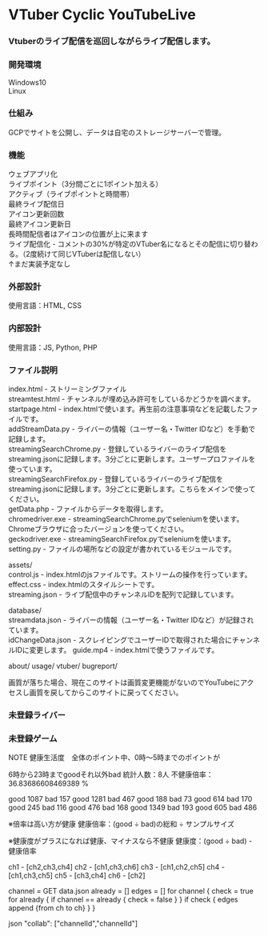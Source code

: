 # VTuber Cyclic YouTubeLive

### Vtuberのライブ配信を巡回しながらライブ配信します。  

### 開発環境
Windows10  
Linux  

### 仕組み
GCPでサイトを公開し、データは自宅のストレージサーバーで管理。

### 機能  
ウェブアプリ化  
ライブポイント（3分間ごとに1ポイント加える）  
アクティブ（ライブポイントと時間帯）  
最終ライブ配信日  
アイコン更新回数  
最終アイコン更新日  
長時間配信者はアイコンの位置が上に来ます  
ライブ配信化 - コメントの30%が特定のVTuber名になるとその配信に切り替わる。（2度続けて同じVTuberは配信しない）  
↑まだ実装予定なし  

### 外部設計  
使用言語：HTML, CSS  

### 内部設計  
使用言語：JS, Python, PHP  

### ファイル説明  
index.html - ストリーミングファイル  
streamtest.html - チャンネルが埋め込み許可をしているかどうかを調べます。  
startpage.html - index.htmlで使います。再生前の注意事項などを記載したファイルです。  
addStreamData.py - ライバーの情報（ユーザー名・Twitter IDなど）を手動で記録します。  
streamingSearchChrome.py - 登録しているライバーのライブ配信をstreaming.jsonに記録します。3分ごとに更新します。ユーザープロファイルを使っています。  
streamingSearchFirefox.py - 登録しているライバーのライブ配信をstreaming.jsonに記録します。3分ごとに更新します。こちらをメインで使ってください。  
getData.php - ファイルからデータを取得します。  
chromedriver.exe - streamingSearchChrome.pyでseleniumを使います。Chromeブラウザに合ったバージョンを使ってください。  
geckodriver.exe - streamingSearchFirefox.pyでseleniumを使います。  
setting.py - ファイルの場所などの設定が書かれているモジュールです。  

assets/  
control.js - index.htmlのjsファイルです。ストリームの操作を行っています。  
effect.css - index.htmlのスタイルシートです。  
streaming.json - ライブ配信中のチャンネルIDを配列で記録しています。  

database/  
streamdata.json - ライバーの情報（ユーザー名・Twitter IDなど）が記録されています。  
idChangeData.json - スクレイピングでユーザーIDで取得された場合にチャンネルIDに変更します。
guide.mp4 - index.htmlで使うファイルです。  

about/
usage/
vtuber/
bugreport/

画質が落ちた場合、現在このサイトは画質変更機能がないのでYouTubeにアクセスし画質を戻してからこのサイトに戻ってください。

### 未登録ライバー

### 未登録ゲーム 

NOTE
健康生活度　全体のポイント中、0時～5時までのポイントが

6時から23時までgoodそれ以外bad
統計人数：8人
不健康倍率：36.83686608469389 %

good 1087  bad 157
good 1281  bad 467
good 188   bad 73
good 614   bad 170
good 245   bad 116
good 476   bad 168
good 1349  bad 193
good 605   bad 486

※倍率は高い方が健康
健康倍率：(good ÷ bad)の総和 ÷ サンプルサイズ

※健康度がプラスになれば健康、マイナスなら不健康
健康度：(good ÷ bad) - 健康倍率 


ch1 - [ch2,ch3,ch4]
ch2 - [ch1,ch3,ch6]
ch3 - [ch1,ch2,ch5]
ch4 - [ch1,ch3,ch5]
ch5 - [ch3,ch4]
ch6 - [ch2]

channel = GET data.json
already = []
edges = []
for channel {
    check = true
    for already {
        if channel == already {
            check = false
        }
    }
    if check {
        edges append {from ch to ch}
    }
}

json
"collab": ["channelId","channelId"]